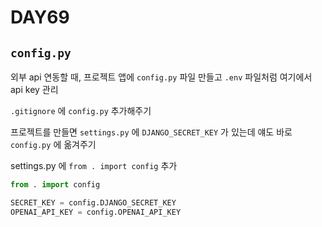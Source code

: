 # DAY69

## `config.py`

외부 api 연동할 때, 프로젝트 앱에 `config.py` 파일 만들고 `.env` 파일처럼 여기에서 api key 관리

`.gitignore` 에 `config.py` 추가해주기

프로젝트를 만들면 `settings.py` 에 `DJANGO_SECRET_KEY` 가 있는데 얘도 바로 `config.py` 에 옮겨주기

settings.py 에 `from . import config` 추가

```py
from . import config

SECRET_KEY = config.DJANGO_SECRET_KEY
OPENAI_API_KEY = config.OPENAI_API_KEY
```